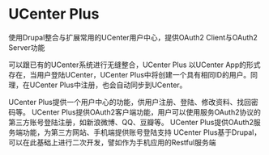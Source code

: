 UCenter Plus
============

使用Drupal整合与扩展常用的UCenter用户中心，提供OAuth2 Client与OAuth2 Server功能

可以跟已有的UCenter系统进行无缝整合，UCenter Plus 以UCenter App的形式存在，当用户登陆UCenter，UCenter Plus中将创建一个具有相同ID的用户。同理，在UCenter Plus中注册，也会自动同步到UCenter。

UCenter Plus提供一个用户中心的功能，供用户注册、登陆、修改资料、找回密码等。
UCenter Plus提供OAuth2客户端功能，用户可以使用服务OAuth2协议的第三方账号登陆注册，如新浪微博、QQ、豆瓣等。
UCenter Plus提供OAuth2服务端功能，为第三方网站、手机端提供账号登陆支持
UCenter Plus基于Drupal，可以在此基础上进行二次开发，譬如作为手机应用的Restful服务端
